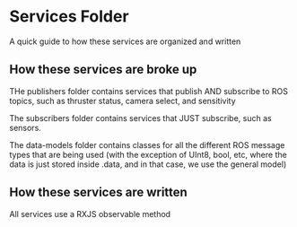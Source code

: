 # Services Folder

A quick guide to how these services are organized and written

## How these services are broke up

THe publishers folder contains services that publish AND subscribe to ROS topics, such as thruster status, camera select, and sensitivity

The subscribers folder contains services that JUST subscribe, such as sensors.

The data-models folder contains classes for all the different ROS message types that are being used (with the exception of UInt8, bool, etc, where the data is just stored inside .data, and in that case, we use the general model)

## How these services are written

All services use a RXJS observable method